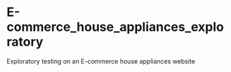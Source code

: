 # E-commerce_house_appliances_exploratory
Exploratory testing on an E-commerce house appliances website
